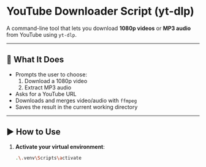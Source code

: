 # YouTube Downloader Script (yt-dlp)

A command-line tool that lets you download **1080p videos** or **MP3 audio** from YouTube using `yt-dlp`.

---

## 🎯 What It Does

- Prompts the user to choose:
  1. Download a 1080p video
  2. Extract MP3 audio
- Asks for a YouTube URL
- Downloads and merges video/audio with `ffmpeg`
- Saves the result in the current working directory

---

## ▶️ How to Use

1. **Activate your virtual environment**:
   ```bash
   .\.venv\Scripts\activate